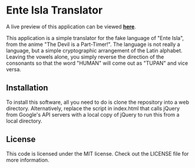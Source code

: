 Ente Isla Translator
==

A live preview of this application can be viewed [**here**][preview].

This application is a simple translator for the fake language of "Ente Isla", from the anime "The Devil is a Part-Timer!". The language is not really a language, but a simple cryptographic arrangement of the Latin alphabet. Leaving the vowels alone, you simply reverse the direction of the consonants so that the word "HUMAN" will come out as "TUPAN" and vice versa.


Installation
--

To install this software, all you need to do is clone the repository into a web directory. Alternatively, replace the script in index.html that calls jQuery from Google's API servers with a local copy of jQuery to run this from a local directory.


License
--

This code is licensed under the MIT license. Check out the LICENSE file for more information.


[preview]: https://takeshiyoshikawa.github.io/Ente_Isla/

